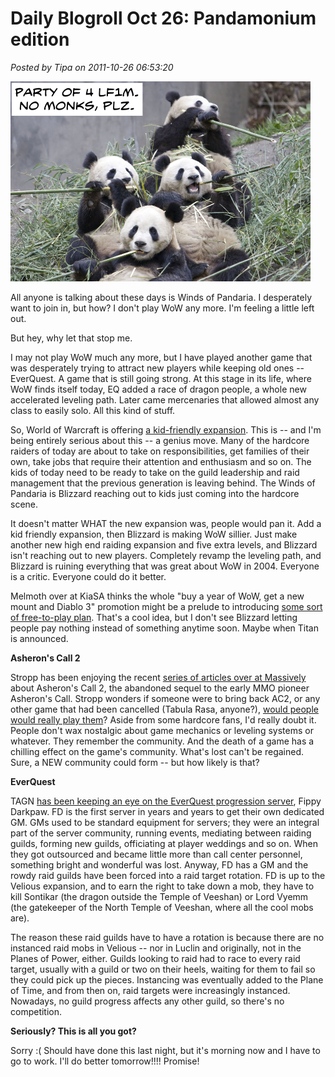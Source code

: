 # Daily Blogroll Oct 26: Pandamonium edition

*Posted by Tipa on 2011-10-26 06:53:20*

[![](../../../uploads/2011/10/pandamonium.png "Does anyone even LFG any more?")](../../../uploads/2011/10/pandamonium.png)

All anyone is talking about these days is Winds of Pandaria. I desperately want to join in, but how? I don't play WoW any more. I'm feeling a little left out.

But hey, why let that stop me.

I may not play WoW much any more, but I have played another game that was desperately trying to attract new players while keeping old ones -- EverQuest. A game that is still going strong. At this stage in its life, where WoW finds itself today, EQ added a race of dragon people, a whole new accelerated leveling path. Later came mercenaries that allowed almost any class to easily solo. All this kind of stuff.

So, World of Warcraft is offering [a kid-friendly expansion](http://tagn.wordpress.com/2011/10/22/and-then-i-told-my-daughter-about-pet-battles/). This is -- and I'm being entirely serious about this -- a genius move. Many of the hardcore raiders of today are about to take on responsibilities, get families of their own, take jobs that require their attention and enthusiasm and so on. The kids of today need to be ready to take on the guild leadership and raid management that the previous generation is leaving behind. The Winds of Pandaria is Blizzard reaching out to kids just coming into the hardcore scene.

It doesn't matter WHAT the new expansion was, people would pan it. Add a kid friendly expansion, then Blizzard is making WoW sillier. Just make another new high end raiding expansion and five extra levels, and Blizzard isn't reaching out to new players. Completely revamp the leveling path, and Blizzard is ruining everything that was great about WoW in 2004. Everyone is a critic. Everyone could do it better.

Melmoth over at KiaSA thinks the whole "buy a year of WoW, get a new mount and Diablo 3" promotion might be a prelude to introducing [some sort of free-to-play plan](http://www.kiasa.org/2011/10/26/all-life-is-an-experiment-the-more-experiments-you-make-the-better/). That's a cool idea, but I don't see Blizzard letting people pay nothing instead of something anytime soon. Maybe when Titan is announced.

**Asheron's Call 2**

Stropp has been enjoying the recent [series of articles over at Massively](http://massively.joystiq.com/2011/10/25/the-game-archaeologist-answers-asherons-call-2-the-community/) about Asheron's Call 2, the abandoned sequel to the early MMO pioneer Asheron's Call. Stropp wonders if someone were to bring back AC2, or any other game that had been cancelled (Tabula Rasa, anyone?), [would people would really play them](http://stroppsworld.com/2011/10/26/would-you-play-a-rezzed-game/)? Aside from some hardcore fans, I'd really doubt it. People don't wax nostalgic about game mechanics or leveling systems or whatever. They remember the community. And the death of a game has a chilling effect on the game's community. What's lost can't be regained. Sure, a NEW community could form -- but how likely is that?

**EverQuest**

TAGN [has been keeping an eye on the EverQuest progression server](http://tagn.wordpress.com/2011/10/26/a-kinder-and-gentler-fippy-darkpaw-for-raiding-guilds/), Fippy Darkpaw. FD is the first server in years and years to get their own dedicated GM. GMs used to be standard equipment for servers; they were an integral part of the server community, running events, mediating between raiding guilds, forming new guilds, officiating at player weddings and so on. When they got outsourced and became little more than call center personnel, something bright and wonderful was lost. Anyway, FD has a GM and the rowdy raid guilds have been forced into a raid target rotation. FD is up to the Velious expansion, and to earn the right to take down a mob, they have to kill Sontikar (the dragon outside the Temple of Veeshan) or Lord Vyemm (the gatekeeper of the North Temple of Veeshan, where all the cool mobs are).

The reason these raid guilds have to have a rotation is because there are no instanced raid mobs in Velious -- nor in Luclin and originally, not in the Planes of Power, either. Guilds looking to raid had to race to every raid target, usually with a guild or two on their heels, waiting for them to fail so they could pick up the pieces. Instancing was eventually added to the Plane of Time, and from then on, raid targets were increasingly instanced. Nowadays, no guild progress affects any other guild, so there's no competition.

**Seriously? This is all you got?**

Sorry :( Should have done this last night, but it's morning now and I have to go to work. I'll do better tomorrow!!!! Promise!
